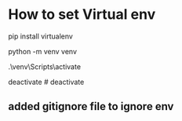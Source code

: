 # How to set Virtual env
pip install virtualenv

python -m venv venv

.\venv\Scripts\activate

deactivate # deactivate

## added gitignore file to ignore env 